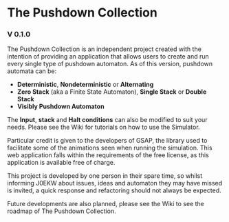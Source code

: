 # The Pushdown Collection
### V 0.1.0

The Pushdown Collection is an independent project created with the intention of providing an application that allows users to create and run every single type of pushdown automaton. As of this version, pushdown automata can be:

- **Deterministic**, **Nondeterministic** or **Alternating**
- **Zero Stack** (aka a Finite State Automaton), **Single Stack** or **Double Stack**
- **Visibly Pushdown Automaton**

The **Input**, **stack** and **Halt conditions** can also be modified to suit your needs. Please see the Wiki for tutorials on how to use the Simulator.

Particular credit is given to the developers of GSAP, the library used to facilitate some of the animations seen when running the simulation. This web application falls within the requirements of the free license, as this application is available free of charge.

This project is developed by one person in their spare time, so whilst informing J0EKW about issues, ideas and automaton they may have missed is invited, a quick response and refactoring should not always be expected.

Future developments are also planned, please see the Wiki to see the roadmap of The Pushdown Collection.
